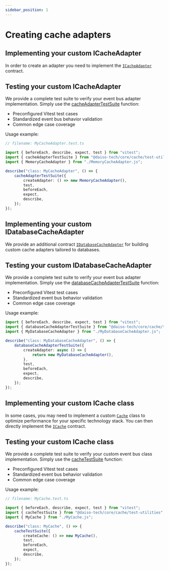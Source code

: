 ```yaml
---
sidebar_position: 1
---
```


# Creating cache adapters

## Implementing your custom ICacheAdapter

In order to create an adapter you need to implement the [`ICacheAdapter`](https://yousif-khalil-abdulkarim.github.io/daiso-core/types/Cache.ICacheAdapter.html) contract.

## Testing your custom ICacheAdapter

We provide a complete test suite to verify your event bus adapter implementation. Simply use the [cacheAdapterTestSuite](https://yousif-khalil-abdulkarim.github.io/daiso-core/functions/Cache.cacheAdapterTestSuite.html) function:

-   Preconfigured Vitest test cases
-   Standardized event bus behavior validation
-   Common edge case coverage

Usage example:

```ts
// filename: MyCacheAdapter.test.ts

import { beforeEach, describe, expect, test } from "vitest";
import { cacheAdapterTestSuite } from "@daiso-tech/core/cache/test-utilities";
import { MemoryCacheAdapter } from "./MemoryCacheAdapter.js";

describe("class: MyCacheAdapter", () => {
    cacheAdapterTestSuite({
        createAdapter: () => new MemoryCacheAdapter(),
        test,
        beforeEach,
        expect,
        describe,
    });
});
```

## Implementing your custom IDatabaseCacheAdapter

We provide an additional contract [`IDatabaseCacheAdapter`](https://yousif-khalil-abdulkarim.github.io/daiso-core/types/Cache.IDatabaseCacheAdapter.html) for building custom cache adapters tailored to databases.

## Testing your custom IDatabaseCacheAdapter

We provide a complete test suite to verify your event bus adapter implementation. Simply use the [databaseCacheAdapterTestSuite](https://yousif-khalil-abdulkarim.github.io/daiso-core/functions/Cache.databaseCacheAdapterTestSuite.html) function:

-   Preconfigured Vitest test cases
-   Standardized event bus behavior validation
-   Common edge case coverage

Usage example:

```ts
import { beforeEach, describe, expect, test } from "vitest";
import { databaseCacheAdapterTestSuite } from "@daiso-tech/core/cache/test-utilities";
import { MyDatabaseCacheAdapter } from "./MyDatabaseCacheAdapter.js";

describe("class: MyDatabaseCacheAdapter", () => {
    databaseCacheAdapterTestSuite({
        createAdapter: async () => {
            return new MyDatabaseCacheAdapter(),
        },
        test,
        beforeEach,
        expect,
        describe,
    });
});
```

## Implementing your custom ICache class

In some cases, you may need to implement a custom [`Cache`](https://yousif-khalil-abdulkarim.github.io/daiso-core/classes/Cache.Cache.html) class to optimize performance for your specific technology stack. You can then directly implement the [`ICache`](https://yousif-khalil-abdulkarim.github.io/daiso-core/types/Cache.ICache.html) contract.

## Testing your custom ICache class

We provide a complete test suite to verify your custom event bus class implementation. Simply use the [cacheTestSuite](https://yousif-khalil-abdulkarim.github.io/daiso-core/functions/Cache.cacheTestSuite.html) function:

-   Preconfigured Vitest test cases
-   Standardized event bus behavior validation
-   Common edge case coverage

Usage example:

```ts
// filename: MyCache.test.ts

import { beforeEach, describe, expect, test } from "vitest";
import { cacheTestSuite } from "@daiso-tech/core/cache/test-utilities";
import { MyCache } from "./MyCache.js";

describe("class: MyCache", () => {
    cacheTestSuite({
        createCache: () => new MyCache(),
        test,
        beforeEach,
        expect,
        describe,
    });
});
```

